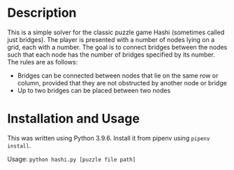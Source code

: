 # Description
This is a simple solver for the classic puzzle game Hashi (sometimes called just
bridges). The player is presented with a number of nodes lying on a grid, each
with a number. The goal is to connect bridges between the nodes such that each
node has the number of bridges specified by its number. The rules are as 
follows:
- Bridges can be connected between nodes that lie on the same row or column,
  provided that they are not obstructed by another node or bridge
- Up to two bridges can be placed between two nodes


# Installation and Usage
This was written using Python 3.9.6. Install it from pipenv using 
`pipenv install`.

Usage: `python hashi.py [puzzle file path]`